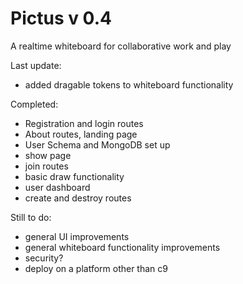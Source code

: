 # Pictus v 0.4

A realtime whiteboard for collaborative work and play

Last update:
* added dragable tokens to whiteboard functionality

Completed: 
* Registration and login routes
* About routes, landing page
* User Schema and MongoDB set up 
* show page 
* join routes 
* basic draw functionality 
* user dashboard
* create and destroy routes

Still to do:
* general UI improvements
* general whiteboard functionality improvements
* security?
* deploy on a platform other than c9